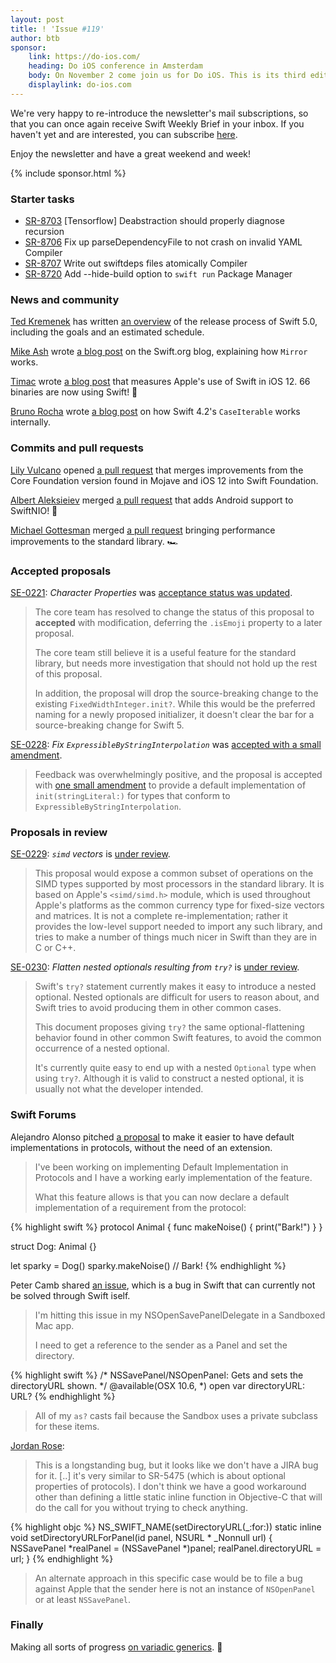 ```yaml
---
layout: post
title: ! 'Issue #119'
author: btb
sponsor:
    link: https://do-ios.com/
    heading: Do iOS conference in Amsterdam
    body: On November 2 come join us for Do iOS. This is its third edition. Now fully owned and ran by the Dutch CocoaHeads Foundation. Come and join 130 fellow iOS developers for a day filled with content. Come and meet your fellow iOS developers.<br /><br />There is also a University Day available on November 1.<br /><br />More info and tickets on
    displaylink: do-ios.com
---
```


We're very happy to re-introduce the newsletter's mail subscriptions, so that you can once again receive Swift Weekly Brief in your inbox. If you haven't yet and are interested, you can subscribe [here](https://swiftweekly.github.io/subscribe/).

Enjoy the newsletter and have a great weekend and week!

<!--excerpt-->

{% include sponsor.html %}

### Starter tasks

- [SR-8703](https://bugs.swift.org/browse/SR-8703) [Tensorflow] Deabstraction should properly diagnose recursion
- [SR-8706](https://bugs.swift.org/browse/SR-8706) Fix up parseDependencyFile to not crash on invalid YAML Compiler
- [SR-8707](https://bugs.swift.org/browse/SR-8707) Write out swiftdeps files atomically Compiler
- [SR-8720](https://bugs.swift.org/browse/SR-8720) Add --hide-build option to `swift run` Package Manager

### News and community

[Ted Kremenek](https://twitter.com/tkremenek) has written [an overview](https://swift.org/blog/5-0-release-process/) of the release process of Swift 5.0, including the goals and an estimated schedule.

[Mike Ash](https://twitter.com/mikeash) wrote [a blog post](https://swift.org/blog/how-mirror-works/) on the Swift.org blog, explaining how `Mirror` works.

[Timac](https://twitter.com/timacfr) wrote [a blog post](https://blog.timac.org/2018/0924-state-of-swift-ios12/) that measures Apple's use of Swift in iOS 12. 66 binaries are now using Swift! 🎉

[Bruno Rocha](https://twitter.com/rockthebruno) wrote [a blog post](https://swiftrocks.com/how-caseiterable-works-internally-in-swift.html) on how Swift 4.2's `CaseIterable` works internally.

### Commits and pull requests

[Lily Vulcano](https://twitter.com/millenomi) opened [a pull request](https://github.com/apple/swift-corelibs-foundation/pull/1708) that merges improvements from the Core Foundation version found in Mojave and iOS 12 into Swift Foundation.

[Albert Aleksieiev](https://twitter.com/albert_keyj) merged [a pull request](https://github.com/apple/swift-nio/pull/609) that adds Android support to SwiftNIO! 💪

[Michael Gottesman](https://twitter.com/gottesmang) merged [a pull request](https://github.com/apple/swift/pull/19690) bringing performance improvements to the standard library. 🏎

### Accepted proposals

[SE-0221](https://github.com/apple/swift-evolution/blob/master/proposals/0221-character-properties.md): *Character Properties* was [acceptance status was updated](https://forums.swift.org/t/accepted-with-modification-se-0221-character-properties/14944/3).

> The core team has resolved to change the status of this proposal to **accepted** with modification, deferring the `.isEmoji` property to a later proposal.
>
> The core team still believe it is a useful feature for the standard library, but needs more investigation that should not hold up the rest of this proposal.
>
> In addition, the proposal will drop the source-breaking change to the existing `FixedWidthInteger.init?`. While this would be the preferred naming for a newly proposed initializer, it doesn't clear the bar for a source-breaking change for Swift 5.

[SE-0228](https://github.com/apple/swift-evolution/blob/master/proposals/0228-fix-expressiblebystringinterpolation.md): *Fix `ExpressibleByStringInterpolation`* was [accepted with a small amendment](https://forums.swift.org/t/accepted-se-0228-fix-expressible-by-string-interpolation/16548).

> Feedback was overwhelmingly positive, and the proposal is accepted with [one small amendment](https://github.com/apple/swift-evolution/pull/909) to provide a default implementation of `init(stringLiteral:)` for types that conform to `ExpressibleByStringInterpolation`.

### Proposals in review

[SE-0229](https://github.com/apple/swift-evolution/blob/master/proposals/0229-simd.md): *`simd` vectors* is [under review](https://forums.swift.org/t/se-0229-simd-vectors/16518).

> This proposal would expose a common subset of operations on the SIMD types supported by most processors in the standard library. It is based on Apple's `<simd/simd.h>` module, which is used throughout Apple's platforms as the common currency type for fixed-size vectors and matrices. It is not a complete re-implementation; rather it provides the low-level support needed to import any such library, and tries to make a number of things much nicer in Swift than they are in C or C++.

[SE-0230](https://github.com/apple/swift-evolution/blob/master/proposals/0230-flatten-optional-try.md): *Flatten nested optionals resulting from `try?`* is [under review](https://forums.swift.org/t/se-0230-flatten-nested-optionals-resulting-from-try/16570).

> Swift's `try?` statement currently makes it easy to introduce a 
nested optional. Nested optionals are difficult for users to reason
about, and Swift tries to avoid producing them in other common cases.
>
> This document proposes giving `try?` the same optional-flattening
behavior found in other common Swift features, to avoid the common
occurrence of a nested optional.
>
> It's currently quite easy to end up with a nested `Optional` type when 
using `try?`. Although it is valid to construct a nested optional, it
is usually not what the developer intended.

### Swift Forums

Alejandro Alonso pitched [a proposal](https://forums.swift.org/t/default-implementation-in-protocols/15794) to make it easier to have default implementations in protocols, without the need of an extension.

> I've been working on implementing Default Implementation in Protocols and I have a working early implementation of the feature.
>
> What this feature allows is that you can now declare a default implementation of a requirement from the protocol:

{% highlight swift %}
protocol Animal {
  func makeNoise() {
    print("Bark!")
  }
}

struct Dog: Animal {}

let sparky = Dog()
sparky.makeNoise() // Bark!
{% endhighlight %}

Peter Camb shared [an issue](https://forums.swift.org/t/anyobject-parameter-cannot-assign-to-immutable-expression/16642), which is a bug in Swift that can currently not be solved through Swift iself.

> I'm hitting this issue in my NSOpenSavePanelDelegate in a Sandboxed Mac app.
>
> I need to get a reference to the sender as a Panel and set the directory.

{% highlight swift %}
/* NSSavePanel/NSOpenPanel: Gets and sets the directoryURL shown. */
@available(OSX 10.6, *)
open var directoryURL: URL?
{% endhighlight %}

> All of my `as?` casts fail because the Sandbox uses a private subclass for these items.

[Jordan Rose](https://twitter.com/UINT_MIN):

> This is a longstanding bug, but it looks like we don't have a JIRA bug for it. [..] it's very similar to SR-5475 (which is about optional properties of protocols). I don't think we have a good workaround other than defining a little static inline function in Objective-C that will do the call for you without trying to check anything.

{% highlight objc %}
NS_SWIFT_NAME(setDirectoryURL(_:for:))
static inline void setDirectoryURLForPanel(id panel, NSURL * _Nonnull url) {
  NSSavePanel *realPanel = (NSSavePanel *)panel;
  realPanel.directoryURL = url;
}
{% endhighlight %}

> An alternate approach in this specific case would be to file a bug against Apple that the sender here is not an instance of `NSOpenPanel` or at least `NSSavePanel`.

### Finally

Making all sorts of progress [on variadic generics](https://twitter.com/clattner_llvm/status/1044802613345218563). 🦄
